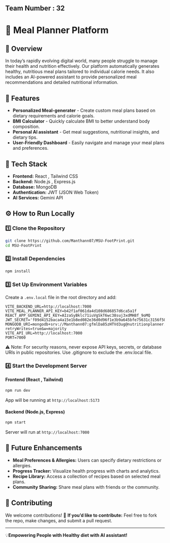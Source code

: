## Team Number : 32

# 🌟 Meal Planner Platform 

## 📌 Overview
In today’s rapidly evolving digital world, many people struggle to manage their health and nutrition effectively. Our platform automatically generates healthy, nutritious meal plans tailored to individual calorie needs. It also includes an AI-powered assistant to provide personalized meal recommendations and detailed nutritional information.

## 🎯 Features
- **Personalized Meal-generater** - Create custom meal plans based on dietary requirements and calorie goals.
- **BMI Calculator** - Quickly calculate BMI to better understand body composition.
- **Personal AI assistant** - Get meal suggestions, nutritional insights, and dietary tips.
- **User-Friendly Dashboard** - Easily navigate and manage your meal plans and preferences.

## 🔧 Tech Stack
- **Frontend:** React , Tailwind CSS
- **Backend:** Node.js , Express.js
- **Database:** MongoDB
- **Authentication:** JWT (JSON Web Token)
- **AI Services:** Gemini API

## ⚙️ How to Run Locally

### 1️⃣ Clone the Repository
```bash
git clone https://github.com/Manthann07/MSU-FootPrint.git
cd MSU-FootPrint
```

### 2️⃣ Install Dependencies
```bash
npm install
```

### 3️⃣ Set Up Environment Variables
Create a `.env.local` file in the root directory and add:
```env
VITE_BACKEND_URL=http://localhost:7000
VITE_MEAL_PLANNER_API_KEY=b42f1af061da4d108d686857d6ca5a1f
REACT_APP_GEMINI_API_KEY=AIzaSyBklc71iuVgSkT6wc38suj3xdMH8f_9oMQ
JWT_SECRET='f09d4152baca4a15e1b8ed082e36d0d96f1e3b9a645bfe75631c3156f504a68c65f05d206e149e727f2ff51d831376d6d8f82b66c2ed78979c003b6111d38295'
MONGODB_URI=mongodb+srv://Manthann07:gfmlDa85zHTVd3ug@nutritionplanner.fap63.mongodb.net/nutritionDB?retryWrites=true&w=majority
VITE_API_URL=http://localhost:7000
PORT=7000
```
⚠️ Note: For security reasons, never expose API keys, secrets, or database URIs in public repositories. Use .gitignore to exclude the .env.local file.

### 4️⃣ Start the Development Server
#### Frontend (React , Tailwind)
```bash
npm run dev
```
App will be running at `http://localhost:5173`
#### Backend (Node.js, Express)
```bash
npm start
```
Server will run at `http://localhost:7000`

## 🚀 Future Enhancements
- **Meal Preferences & Allergies:**  Users can specify dietary restrictions or allergies.
- **Progress Tracker:**  Visualize health progress with charts and analytics.
- **Recipe Library:** Access a collection of recipes based on selected meal plans.
- **Community Sharing:** Share meal plans with friends or the community.


## 🤝 Contributing
We welcome contributions! 🎉
**If you’d like to contribute:**
Feel free to fork the repo, make changes, and submit a pull request.

---
💡**Empowering People with Healthy diet with AI assistant!**

